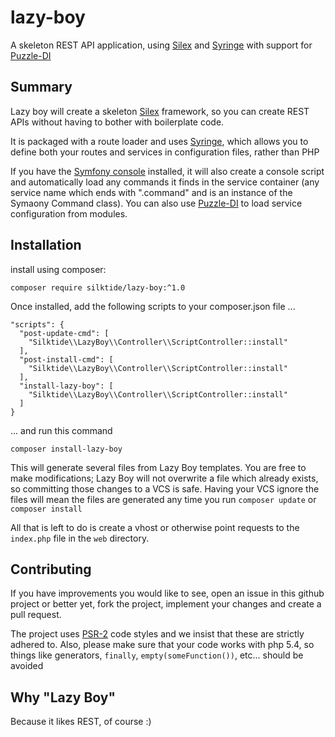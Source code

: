 # lazy-boy
A skeleton REST API application, using [Silex] and [Syringe] with support for [Puzzle-DI]

## Summary
Lazy boy will create a skeleton [Silex] framework, so you can create REST APIs without having to bother with 
boilerplate code.

It is packaged with a route loader and uses [Syringe], which allows you to define both your routes and services in 
configuration files, rather than PHP

If you have the [Symfony console] installed, it will also create a console script and automatically load any commands it
finds in the service container (any service name which ends with ".command" and is an instance of the Symaony Command 
class). You can also use [Puzzle-DI] to load service configuration from modules.

## Installation
install using composer:

    composer require silktide/lazy-boy:^1.0

Once installed, add the following scripts to your composer.json file ...
 
    "scripts": {
      "post-update-cmd": [
        "Silktide\\LazyBoy\\Controller\\ScriptController::install"
      ],
      "post-install-cmd": [
        "Silktide\\LazyBoy\\Controller\\ScriptController::install"
      ],
      "install-lazy-boy": [
        "Silktide\\LazyBoy\\Controller\\ScriptController::install"
      ]
    }

... and run this command

    composer install-lazy-boy
    
This will generate several files from Lazy Boy templates. You are free to make modifications; Lazy Boy will not overwrite 
a file which already exists, so committing those changes to a VCS is safe. Having your VCS ignore the files will
mean the files are generated any time you run `composer update` or `composer install`

All that is left to do is create a vhost or otherwise point requests to the `index.php` file in the `web` directory.
 
## Contributing

If you have improvements you would like to see, open an issue in this github project or better yet, fork the project,
implement your changes and create a pull request.

The project uses [PSR-2] code styles and we insist that these are strictly adhered to. Also, please make sure that your
code works with php 5.4, so things like generators, `finally`, `empty(someFunction())`, etc... should be avoided

## Why "Lazy Boy"
Because it likes REST, of course :)


[Silex]: https://github.com/silexphp/silex
[Syringe]: https://github.com/silktide/syringe
[Puzzle-DI]: https://github.com/downsider/puzzle-di
[Symfony console]: https://github.com/symfony/console
[PSR-2]: https://github.com/php-fig/fig-standards/blob/master/accepted/PSR-2-coding-style-guide.md